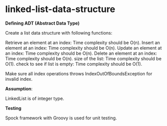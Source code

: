 # linked-list-data-structure

**Defining ADT (Abstract Data Type)**

Create a list data structure with following functions:

Retrieve an element at an index: Time complexity should be O(n).
Insert an element at an index: Time complexity should be O(n).
Update an element at an index: Time complexity should be O(n).
Delete an element at an index: Time complexity should be O(n).
size of the list: Time complexity should be O(1).
check to see if list is empty: Time complexity should be O(1).

Make sure all index operations throws IndexOutOfBoundsException for invalid index.

**Assumption**:

LinkedList is of integer type.

**Testing**

Spock framework with Groovy is used for unit testing.